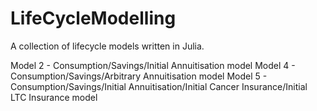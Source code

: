 # LifeCycleModelling
A collection of lifecycle models written in Julia.

Model 2 - Consumption/Savings/Initial Annuitisation model
Model 4 - Consumption/Savings/Arbitrary Annuitisation model
Model 5 - Consumption/Savings/Initial Annuitisation/Initial Cancer Insurance/Initial LTC Insurance model
